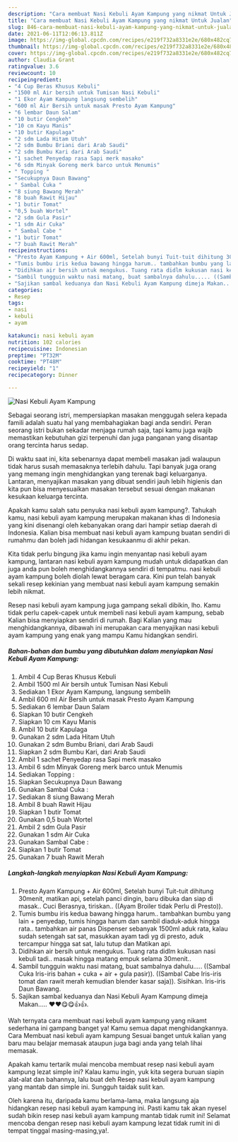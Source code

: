 ```yaml
---
description: "Cara membuat Nasi Kebuli Ayam Kampung yang nikmat Untuk Jualan"
title: "Cara membuat Nasi Kebuli Ayam Kampung yang nikmat Untuk Jualan"
slug: 846-cara-membuat-nasi-kebuli-ayam-kampung-yang-nikmat-untuk-jualan
date: 2021-06-11T12:06:13.811Z
image: https://img-global.cpcdn.com/recipes/e219f732a8331e2e/680x482cq70/nasi-kebuli-ayam-kampung-foto-resep-utama.jpg
thumbnail: https://img-global.cpcdn.com/recipes/e219f732a8331e2e/680x482cq70/nasi-kebuli-ayam-kampung-foto-resep-utama.jpg
cover: https://img-global.cpcdn.com/recipes/e219f732a8331e2e/680x482cq70/nasi-kebuli-ayam-kampung-foto-resep-utama.jpg
author: Claudia Grant
ratingvalue: 3.6
reviewcount: 10
recipeingredient:
- "4 Cup Beras Khusus Kebuli"
- "1500 ml Air bersih untuk Tumisan Nasi Kebuli"
- "1 Ekor Ayam Kampung langsung sembelih"
- "600 ml Air Bersih untuk masak Presto Ayam Kampung"
- "6 lembar Daun Salam"
- "10 butir Cengkeh"
- "10 cm Kayu Manis"
- "10 butir Kapulaga"
- "2 sdm Lada Hitam Utuh"
- "2 sdm Bumbu Briani dari Arab Saudi"
- "2 sdm Bumbu Kari dari Arab Saudi"
- "1 sachet Penyedap rasa Sapi merk masako"
- "6 sdm Minyak Goreng merk barco untuk Menumis"
- " Topping "
- "Secukupnya Daun Bawang"
- " Sambal Cuka "
- "8 siung Bawang Merah"
- "8 buah Rawit Hijau"
- "1 butir Tomat"
- "0,5 buah Wortel"
- "2 sdm Gula Pasir"
- "1 sdm Air Cuka"
- " Sambal Cabe "
- "1 butir Tomat"
- "7 buah Rawit Merah"
recipeinstructions:
- "Presto Ayam Kampung + Air 600ml, Setelah bunyi Tuit-tuit dihitung 30menit, matikan api, setelah panci dingin, baru dibuka dan siap di masak.. Cuci Berasnya, tiriskan.. ((Ayam Broiler tidak Perlu di Presto))."
- "Tumis bumbu iris kedua bawang hingga harum.. tambahkan bumbu yang lain + penyedap, tumis hingga harum dan sambil diaduk-aduk hingga rata.. tambahkan air panas Dispenser sebanyak 1500ml aduk rata, kalau sudah setengah sat sat, masukkan ayam tadi yg di presto, aduk tercampur hingga sat sat, lalu tutup dan Matikan api."
- "Didihkan air bersih untuk mengukus. Tuang rata didlm kukusan nasi kebuli tadi.. masak hingga matang empuk selama 30menit.."
- "Sambil tungguin waktu nasi matang, buat sambalnya dahulu..... ((Sambal Cuka Iris-iris bahan + cuka + air + gula pasir)). ((Sambal Cabe Iris-iris tomat dan rawit merah kemudian blender kasar saja)). Sisihkan. Iris-iris Daun Bawang."
- "Sajikan sambal keduanya dan Nasi Kebuli Ayam Kampung dimeja Makan..... ♥️♥️😋😋👍👍."
categories:
- Resep
tags:
- nasi
- kebuli
- ayam

katakunci: nasi kebuli ayam 
nutrition: 102 calories
recipecuisine: Indonesian
preptime: "PT32M"
cooktime: "PT48M"
recipeyield: "1"
recipecategory: Dinner

---
```



![Nasi Kebuli Ayam Kampung](https://img-global.cpcdn.com/recipes/e219f732a8331e2e/680x482cq70/nasi-kebuli-ayam-kampung-foto-resep-utama.jpg)

Sebagai seorang istri, mempersiapkan masakan menggugah selera kepada famili adalah suatu hal yang membahagiakan bagi anda sendiri. Peran seorang istri bukan sekadar menjaga rumah saja, tapi kamu juga wajib memastikan kebutuhan gizi terpenuhi dan juga panganan yang disantap orang tercinta harus sedap.

Di waktu  saat ini, kita sebenarnya dapat membeli masakan jadi walaupun tidak harus susah memasaknya terlebih dahulu. Tapi banyak juga orang yang memang ingin menghidangkan yang terenak bagi keluarganya. Lantaran, menyajikan masakan yang dibuat sendiri jauh lebih higienis dan kita pun bisa menyesuaikan masakan tersebut sesuai dengan makanan kesukaan keluarga tercinta. 



Apakah kamu salah satu penyuka nasi kebuli ayam kampung?. Tahukah kamu, nasi kebuli ayam kampung merupakan makanan khas di Indonesia yang kini disenangi oleh kebanyakan orang dari hampir setiap daerah di Indonesia. Kalian bisa membuat nasi kebuli ayam kampung buatan sendiri di rumahmu dan boleh jadi hidangan kesukaanmu di akhir pekan.

Kita tidak perlu bingung jika kamu ingin menyantap nasi kebuli ayam kampung, lantaran nasi kebuli ayam kampung mudah untuk didapatkan dan juga anda pun boleh menghidangkannya sendiri di tempatmu. nasi kebuli ayam kampung boleh diolah lewat beragam cara. Kini pun telah banyak sekali resep kekinian yang membuat nasi kebuli ayam kampung semakin lebih nikmat.

Resep nasi kebuli ayam kampung juga gampang sekali dibikin, lho. Kamu tidak perlu capek-capek untuk membeli nasi kebuli ayam kampung, sebab Kalian bisa menyiapkan sendiri di rumah. Bagi Kalian yang mau menghidangkannya, dibawah ini merupakan cara menyajikan nasi kebuli ayam kampung yang enak yang mampu Kamu hidangkan sendiri.

<!--inarticleads1-->

##### Bahan-bahan dan bumbu yang dibutuhkan dalam menyiapkan Nasi Kebuli Ayam Kampung:

1. Ambil 4 Cup Beras Khusus Kebuli
1. Ambil 1500 ml Air bersih untuk Tumisan Nasi Kebuli
1. Sediakan 1 Ekor Ayam Kampung, langsung sembelih
1. Ambil 600 ml Air Bersih untuk masak Presto Ayam Kampung
1. Sediakan 6 lembar Daun Salam
1. Siapkan 10 butir Cengkeh
1. Siapkan 10 cm Kayu Manis
1. Ambil 10 butir Kapulaga
1. Gunakan 2 sdm Lada Hitam Utuh
1. Gunakan 2 sdm Bumbu Briani, dari Arab Saudi
1. Siapkan 2 sdm Bumbu Kari, dari Arab Saudi
1. Ambil 1 sachet Penyedap rasa Sapi merk masako
1. Ambil 6 sdm Minyak Goreng merk barco untuk Menumis
1. Sediakan  Topping :
1. Siapkan Secukupnya Daun Bawang
1. Gunakan  Sambal Cuka :
1. Sediakan 8 siung Bawang Merah
1. Ambil 8 buah Rawit Hijau
1. Siapkan 1 butir Tomat
1. Gunakan 0,5 buah Wortel
1. Ambil 2 sdm Gula Pasir
1. Gunakan 1 sdm Air Cuka
1. Gunakan  Sambal Cabe :
1. Siapkan 1 butir Tomat
1. Gunakan 7 buah Rawit Merah




<!--inarticleads2-->

##### Langkah-langkah menyiapkan Nasi Kebuli Ayam Kampung:

1. Presto Ayam Kampung + Air 600ml, Setelah bunyi Tuit-tuit dihitung 30menit, matikan api, setelah panci dingin, baru dibuka dan siap di masak.. Cuci Berasnya, tiriskan.. ((Ayam Broiler tidak Perlu di Presto)).
1. Tumis bumbu iris kedua bawang hingga harum.. tambahkan bumbu yang lain + penyedap, tumis hingga harum dan sambil diaduk-aduk hingga rata.. tambahkan air panas Dispenser sebanyak 1500ml aduk rata, kalau sudah setengah sat sat, masukkan ayam tadi yg di presto, aduk tercampur hingga sat sat, lalu tutup dan Matikan api.
1. Didihkan air bersih untuk mengukus. Tuang rata didlm kukusan nasi kebuli tadi.. masak hingga matang empuk selama 30menit..
1. Sambil tungguin waktu nasi matang, buat sambalnya dahulu..... ((Sambal Cuka Iris-iris bahan + cuka + air + gula pasir)). ((Sambal Cabe Iris-iris tomat dan rawit merah kemudian blender kasar saja)). Sisihkan. Iris-iris Daun Bawang.
1. Sajikan sambal keduanya dan Nasi Kebuli Ayam Kampung dimeja Makan..... ♥️♥️😋😋👍👍.




Wah ternyata cara membuat nasi kebuli ayam kampung yang nikamt sederhana ini gampang banget ya! Kamu semua dapat menghidangkannya. Cara Membuat nasi kebuli ayam kampung Sesuai banget untuk kalian yang baru mau belajar memasak ataupun juga bagi anda yang telah lihai memasak.

Apakah kamu tertarik mulai mencoba membuat resep nasi kebuli ayam kampung lezat simple ini? Kalau kamu ingin, yuk kita segera buruan siapin alat-alat dan bahannya, lalu buat deh Resep nasi kebuli ayam kampung yang mantab dan simple ini. Sungguh taidak sulit kan. 

Oleh karena itu, daripada kamu berlama-lama, maka langsung aja hidangkan resep nasi kebuli ayam kampung ini. Pasti kamu tak akan nyesel sudah bikin resep nasi kebuli ayam kampung mantab tidak rumit ini! Selamat mencoba dengan resep nasi kebuli ayam kampung lezat tidak rumit ini di tempat tinggal masing-masing,ya!.

